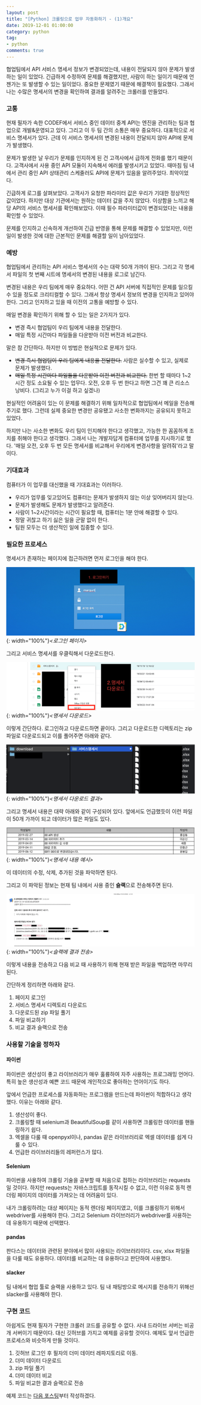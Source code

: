 ```yaml
---
layout: post
title: "[Python] 크롤링으로 업무 자동화하기 - (1)개요"
date: 2019-12-01 01:00:00
category: python
tag: 
- python
comments: true
---
```


협업팀에서 API 서비스 명세서 정보가 변경되었는데, 내용이 전달되지 않아 문제가 발생하는 일이 있었다. 긴급하게 수정하여 문제를 해결했지만, 사람이 하는 일이기 때문에 언젠가는 또 발생할 수 있는 일이었다. 중요한 문제였기 때문에 해결책이 필요했다. 그래서 나는 수많은 명세서의 변경을 확인하여 결과를 알려주는 크롤러를 만들었다.

### 고통
현재 필자가 속한 CODEF에서 서비스 중인 데이터 중계 API는 엔진을 관리하는 팀과 협업으로 개발&운영되고 있다. 그리고 이 두 팀 간의 소통은 매우 중요하다. 대표적으로 서비스 명세서가 있다. 근데 이 서비스 명세서의 변경된 내용이 전달되지 않아 API에 문제가 발생했다.

문제가 발생한 날 우리가 문제를 인지하게 된 건 고객사에서 급하게 전화를 했기 때문이다. 고객사에서 사용 중인 API 모듈이 지속해서 에러를 발생시키고 있었다. 때마침 팀 내에서 관리 중인 API 상태관리 스케줄러도 API에 문제가 있음을 알려주었다. 최악이었다.

긴급하게 로그를 살펴보았다. 고객사가 요청한 파라미터 값은 우리가 기대한 정상적인 값이었다. 하지만 대상 기관에서는 원하는 데이터 값을 주지 않았다. 이상함을 느끼고 해당 API의 서비스 명세서를 확인해보았다. 이때 필수 파라미터값이 변경되었다는 내용을 확인할 수 있었다.

문제를 인지하고 신속하게 개선하여 긴급 반영을 통해 문제를 해결할 수 있었지만, 이런 일이 발생한 것에 대한 근본적인 문제를 해결할 일이 남아있었다.


### 예방
협업팀에서 관리하는 API 서비스 명세서의 수는 대략 50개 가까이 된다. 그리고 각 명세서 파일의 첫 번째 시트에 명세서의 변경된 내용을 로그로 남긴다.

변경된 내용은 우리 팀에게 매우 중요하다. 어떤 건 API 서버에 직접적인 문제를 일으킬 수 있을 정도로 크리티컬할 수 있다. 그래서 항상 명세서 정보의 변경을 인지하고 있어야 한다. 그리고 인지하고 있을 때 이전의 고통을 예방할 수 있다.

매일 변경을 확인하기 위해 할 수 있는 일은 2가지가 있다.

- 변경 즉시 협업팀이 우리 팀에게 내용을 전달한다.
- 매일 특정 시간마다 파일들을 다운받아 이전 버전과 비교한다.

말은 참 간단하다. 하지만 이 방법은 현실적으로 문제가 있다.

- ~~변경 즉시 협업팀이 우리 팀에게 내용을 전달한다.~~ 사람은 실수할 수 있고, 실제로 문제가 발생했다.
- ~~매일 특정 시간마다 파일들을 다운받아 이전 버전과 비교한다.~~ 한번 할 때마다 1~2시간 정도 소요될 수 있는 업무다. 오전, 오후 두 번 한다고 하면 그건 꽤 큰 리소스 낭비다. (그리고 누가 이걸 하고 싶겠나)

현실적인 어려움이 있는 이 문제를 해결하기 위해 일차적으로 협업팀에서 메일을 전송해주기로 했다. 그런데 실제 중요한 변경만 공유됐고 사소한 변화까지는 공유되지 못하고 있었다.

하지만 나는 사소한 변화도 우리 팀이 인지해야 한다고 생각했고, 가능한 한 꼼꼼하게 조치를 취해야 한다고 생각했다. 그래서 나는 개발자답게 컴퓨터에 업무를 지시하기로 했다. '매일 오전, 오후 두 번 모든 명세서를 비교해서 우리에게 변경사항을 알려줘'라고 말이다.


### 기대효과
컴퓨터가 이 업무를 대신했을 때 기대효과는 이러하다.

- 우리가 업무를 잊고있어도 컴퓨터는 문제가 발생하지 않는 이상 잊어버리지 않는다.
- 문제가 발생해도 문제가 발생했다고 알려준다.
- 사람이 1~2시간이라는 시간이 필요할 때, 컴퓨터는 1분 안에 해결할 수 있다.
- 정말 귀찮고 하기 싫은 일을 군말 없이 한다.
- 팀원 모두는 더 생산적인 일에 집중할 수 있다.


### 필요한 프로세스
명세서가 존재하는 페이지에 접근하려면 먼저 로그인을 해야 한다.

![crawlerProcess1](/assets/images/post/crawlerProcess1.png){: width="100%"}*\<로그인 페이지\>*

그리고 서비스 명세서를 우클릭해서 다운로드한다.

![crawlerProcess2](/assets/images/post/crawlerProcess2.png){: width="100%"}*\<명세서 다운로드\>*

이렇게 간단하다. 로그인하고 다운로드하면 끝이다. 그리고 다운로드한 디렉토리는 zip 파일로 다운로드되고 이를 풀어주면 아래와 같다.

![crawlerProcess3](/assets/images/post/crawlerProcess3.png){: width="100%"}*\<명세서 다운로드 결과\>*

그리고 명세서 내용은 대략 아래와 같이 구성되어 있다. 앞에서도 언급했듯이 이런 파일이 50개 가까이 되고 데이터가 많은 파일도 있다.

![crawlerProcess4](/assets/images/post/crawlerProcess4.png){: width="100%"}*\<명세서 내용 예시\>*

이 데이터의 수정, 삭제, 추가된 것을 파악하면 된다.

그리고 이 파악된 정보는 현재 팀 내에서 사용 중인 **슬랙**으로 전송해주면 된다.

![crawlerProcess5](/assets/images/post/crawlerProcess5.png){: width="100%"}*\<슬랙에 결과 전송\>*

이렇게 내용을 전송하고 다음 비교 때 사용하기 위해 현재 받은 파일을 백업하면 마무리된다.

간단하게 정리하면 아래와 같다.

1. 페이지 로그인
2. 서비스 명세서 디렉토리 다운로드
3. 다운로드된 zip 파일 풀기
4. 파일 비교하기
5. 비교 결과 슬랙으로 전송



### 사용할 기술을 정하자
#### 파이썬
파이썬은 생산성이 좋고 라이브러리가 매우 훌륭하여 자주 사용하는 프로그래밍 언어다. 특히 높은 생산성과 예쁜 코드 때문에 개인적으로 좋아하는 언어이기도 하다.

앞에서 언급한 프로세스를 자동화하는 프로그램을 만드는데 파이썬이 적합하다고 생각했다. 이유는 아래와 같다.

1. 생산성이 좋다.
2. 크롤링할 때 selenium과 BeautifulSoup를 같이 사용하면 크롤링한 데이터를 핸들링하기 쉽다.
3. 엑셀을 다룰 때 openpyxl이나, pandas 같은 라이브러리로 엑셀 데이터를 쉽게 다룰 수 있다.
4. 언급한 라이브러리들의 레퍼런스가 많다.

#### Selenium
파이썬을 사용하여 크롤링 기술을 공부할 때 처음으로 접하는 라이브러리는 requests일 것이다. 하지만 requests는 자바스크립트를 동작시킬 수 없고, 이런 이유로 동적 렌더링 페이지의 데이터를 가져오는 데 어려움이 있다.

내가 크롤링하려는 대상 페이지는 동적 렌더링 페이지였고, 이를 크롤링하기 위해서 webdriver를 사용해야 한다. 그리고 Selenium 라이브러리가 webdriver를 사용하는 데 유용하기 때문에 선택했다.

#### pandas
판다스는 데이터와 관련된 분야에서 많이 사용되는 라이브러리이다. csv, xlsx 파일들을 다룰 때도 유용하다. 데이터를 비교하는 데 유용하다고 판단하여 사용했다.

#### slacker
팀 내에서 협업 툴로 슬랙을 사용하고 있다. 팀 내 채팅방으로 메시지를 전송하기 위해선 slacker를 사용해야 한다.


### 구현 코드
아쉽게도 현재 필자가 구현한 크롤러 코드를 공유할 수 없다. 사내 드라이브 서버는 비공개 서버이기 때문이다. 대신 깃허브를 가지고 예제를 공유할 것이다. 예제도 앞서 언급한 프로세스와 비슷하게 만들 것이다.

1. 깃허브 로그인 후 필자의 더미 데이터 레파지토리로 이동.
2. 더미 데이터 다운로드
3. zip 파일 풀기
4. 더미 데이터 비교
5. 파일 비교한 결과 슬랙으로 전송

예제 코드는 [다음 포스팅](https://dc7303.github.io/python/2019/12/01/pythonMakedCrwaler2/)부터 작성하겠다.